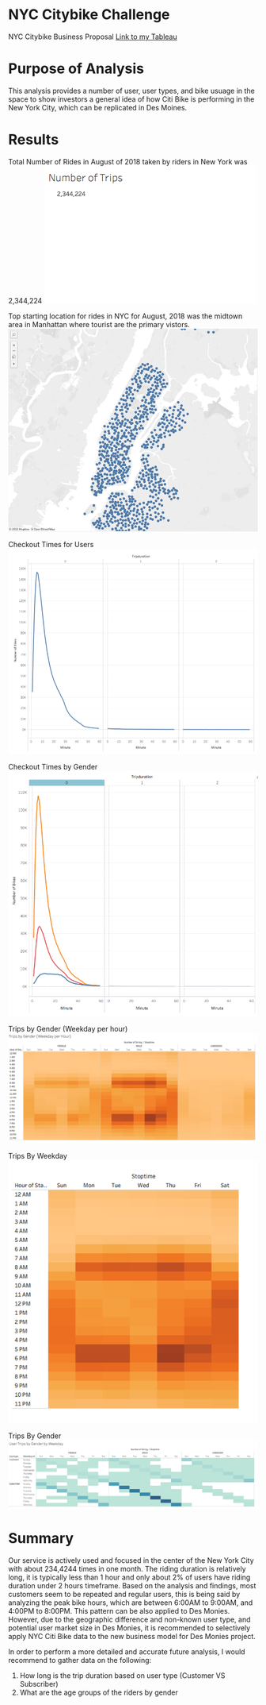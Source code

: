# NYC Citybike Challenge
NYC Citybike Business Proposal
[Link to my Tableau](https://public.tableau.com/profile/reina1712#!/vizhome/NYC_Citibike_Story/Story?publish=yes)

# Purpose of Analysis
This analysis provides a number of user, user types, and bike usuage in the space to show investors a general idea of how Citi Bike is performing in the New York City, which can be replicated in Des Moines.

# Results

Total Number of Rides in August of 2018 taken by riders in New York was 2,344,224
<img src=https://github.com/reinalim/Bikesharing/blob/main/NumberofTrips.png>


Top starting location for rides in NYC for August, 2018 was the midtown area in Manhattan where tourist are the primary vistors. 
<img src=https://github.com/reinalim/Bikesharing/blob/main/TopStartingLocation.png>


Checkout Times for Users
<img src=https://github.com/reinalim/Bikesharing/blob/main/CheckoutTimesforUsers.png>


Checkout Times by Gender
<img src=https://github.com/reinalim/Bikesharing/blob/main/CheckoutTimesforGender.png>


Trips by Gender (Weekday per hour)
<img src=https://github.com/reinalim/Bikesharing/blob/main/TripsbyGender.png>

Trips By Weekday
<img src=https://github.com/reinalim/Bikesharing/blob/main/TripsbyWeekday.png>

Trips By Gender
<img src=https://github.com/reinalim/Bikesharing/blob/main/UserTripsbyGender.png>


# Summary
Our service is actively used and focused in the center of the New York City with about 234,4244 times in one month. The riding duration is relatively long, it is typically less than 1 hour and only about 2% of users have riding duration under 2 hours timeframe. Based on the analysis and findings, most customers seem to be repeated and regular users, this is being said by analyzing the peak bike hours, which are between 6:00AM to 9:00AM, and 4:00PM to 8:00PM. This pattern can be also applied to Des Monies. However, due to the geographic difference and non-known user type, and potential user market size in Des Monies, it is recommended to selectively apply NYC Citi Bike data to the new business model for Des Monies project. 

In order to perform a more detailed and accurate future analysis, I would recommend to gather data on the following:

1. How long is the trip duration based on user type (Customer VS Subscriber)
2. What are the age groups of the riders by gender
